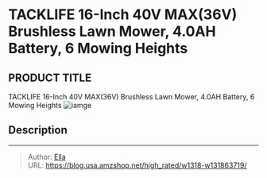 # TACKLIFE 16-Inch 40V MAX(36V) Brushless Lawn Mower, 4.0AH Battery, 6 Mowing Heights


## PRODUCT TITLE 

TACKLIFE 16-Inch 40V MAX(36V) Brushless Lawn Mower, 4.0AH Battery, 6 Mowing Heights
![iamge](nan)

## Description














---

> Author: [Ella](https://blog.usa.amzshop.net/)  
> URL: https://blog.usa.amzshop.net/high_rated/w1318-w131863719/  

